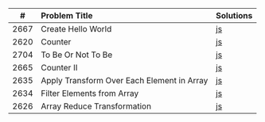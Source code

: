 |  #   | Problem Title                              | Solutions                                                                                         |
| :--: | :----------------------------------------- | :------------------------------------------------------------------------------------------------ |
| 2667 | Create Hello World                         | [js](https://github.com/rogueslime/leetcode/blob/main/js/CreateHelloWorldFunction.js)             |
| 2620 | Counter                                    | [js](https://github.com/rogueslime/leetcode/blob/main/js/Counter.js)                              |
| 2704 | To Be Or Not To Be                         | [js](https://github.com/rogueslime/leetcode/blob/main/js/ToBeOrNotToBe.js)                        |
| 2665 | Counter II                                 | [js](https://github.com/rogueslime/leetcode/blob/main/js/CounterII.js)                            |
| 2635 | Apply Transform Over Each Element in Array | [js](https://github.com/rogueslime/leetcode/blob/main/js/ApplyTransformOverEachElementInArray.js) |
| 2634 | Filter Elements from Array                 | [js](https://github.com/rogueslime/leetcode/blob/main/js/FilterElementsFromArray.js)              |
| 2626 | Array Reduce Transformation                | [js](https://github.com/rogueslime/leetcode/blob/main/js/ArrayReduceTransformation.js)            |
